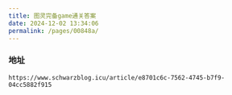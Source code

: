 ```yaml
---
title: 图灵完备game通关答案
date: 2024-12-02 13:34:06
permalink: /pages/00848a/
---
```

### 地址

```
https://www.schwarzblog.icu/article/e8701c6c-7562-4745-b7f9-04cc5882f915
```

